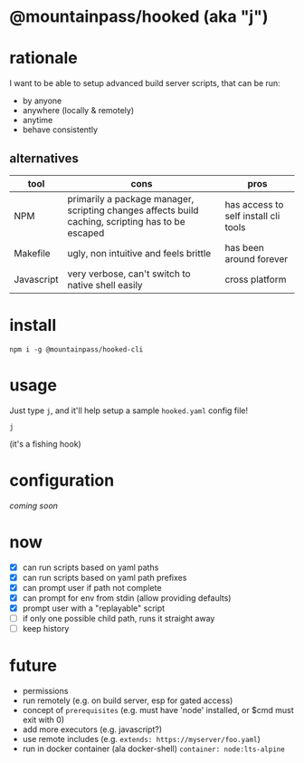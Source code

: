 # @mountainpass/hooked (aka "j")

# rationale

I want to be able to setup advanced build server scripts, that can be run:
- by anyone
- anywhere (locally & remotely)
- anytime
- behave consistently

## alternatives

|tool|cons|pros|
|---|---|---|
| NPM | primarily a package manager, scripting changes affects build caching, scripting has to be escaped | has access to self install cli tools|
| Makefile | ugly, non intuitive and feels brittle | has been around forever |
| Javascript | very verbose, can't switch to native shell easily | cross platform|

# install

```
npm i -g @mountainpass/hooked-cli
```

# usage

Just type `j`, and it'll help setup a sample `hooked.yaml` config file!
```
j
```
(it's a fishing hook)

# configuration

_coming soon_

# now
- [x] can run scripts based on yaml paths
- [x] can run scripts based on yaml path prefixes
- [x] can prompt user if path not complete
- [x] can prompt for env from stdin (allow providing defaults)
- [x] prompt user with a "replayable" script
- [ ] if only one possible child path, runs it straight away
- [ ] keep history

# future
- permissions
- run remotely (e.g. on build server, esp for gated access)
- concept of `prerequisites` (e.g. must have 'node' installed, or $cmd must exit with 0)
- add more executors (e.g. javascript?)
- use remote includes (e.g. `extends: https://myserver/foo.yaml`)
- run in docker container (ala docker-shell) `container: node:lts-alpine`
  